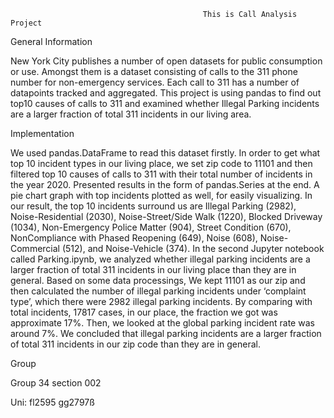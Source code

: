                                                This is Call Analysis Project

General Information

New York City publishes a number of open datasets for public consumption or use. Amongst them is a dataset consisting of calls to the 311 phone number for non-emergency services. Each call to 311 has a number of datapoints tracked and aggregated. This project is using pandas to find out top10 causes of calls to 311 and examined whether Illegal Parking incidents are a larger fraction of total 311 incidents in our living area.

Implementation

We used pandas.DataFrame to read this dataset firstly. In order to get what top 10 incident types in our living place, we set zip code to 11101 and then filtered top 10 causes of calls to 311 with their total number of incidents in the year 2020. Presented results in the form of pandas.Series at the end. A pie chart graph with top incidents plotted as well, for easily visualizing. In our result, the top 10 incidents surround us are Illegal Parking (2982), Noise-Residential (2030), Noise-Street/Side Walk (1220), Blocked Driveway (1034), Non-Emergency Police Matter (904), Street Condition (670), NonCompliance with Phased Reopening (649), Noise (608), Noise-Commercial (512), and Noise-Vehicle (374).
In the second Jupyter notebook called Parking.ipynb, we analyzed whether illegal parking incidents are a larger fraction of total 311 incidents in our living place than they are in general. Based on some data processings, We kept 11101 as our zip and then calculated the number of illegal parking incidents under ‘complaint type’, which there were 2982 illegal parking incidents. By comparing with total incidents, 17817 cases, in our place, the fraction we got was approximate 17%. Then, we looked at the global parking incident rate was around 7%. We concluded that illegal parking incidents are a larger fraction of total 311 incidents in our zip code than they are in general. 

Group 

Group 34 section 002

Uni: fl2595 gg2797ß
